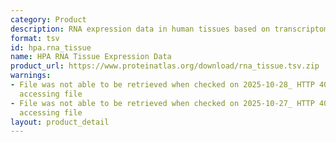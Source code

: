 ```yaml
---
category: Product
description: RNA expression data in human tissues based on transcriptomic analysis
format: tsv
id: hpa.rna_tissue
name: HPA RNA Tissue Expression Data
product_url: https://www.proteinatlas.org/download/rna_tissue.tsv.zip
warnings:
- File was not able to be retrieved when checked on 2025-10-28_ HTTP 404 error when
  accessing file
- File was not able to be retrieved when checked on 2025-10-27_ HTTP 404 error when
  accessing file
layout: product_detail
---
```

